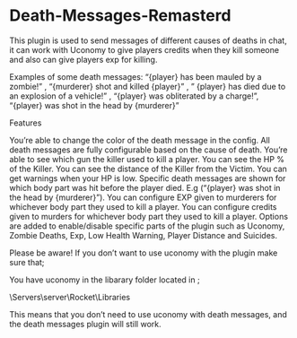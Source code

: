 # Death-Messages-Remasterd

This plugin is used to send messages of different causes of deaths in chat, it can work with Uconomy to give players credits when they kill someone and also can give players exp for killing.

Examples of some death messages: “{player} has been mauled by a zombie!” , “{murderer} shot and killed {player}” , ” {player} has died due to an explosion of a vehicle!” , “{player} was obliterated by a charge!”, “{player} was shot in the head by {murderer}”

Features

You’re able to change the color of the death message in the config.
All death messages are fully configurable based on the cause of death.
You’re able to see which gun the killer used to kill a player.
You can see the HP % of the Killer.
You can see the distance of the Killer from the Victim.
You can get warnings when your HP is low.
Specific death messages are shown for which body part was hit before the player died. E.g (“{player} was shot in the head by {murderer}”).
You can configure EXP given to murderers for whichever body part they used to kill a player.
You can configure credits given to murders for whichever body part they used to kill a player.
Options are added to enable/disable specific parts of the plugin such as Uconomy, Zombie Deaths, Exp, Low Health Warning, Player Distance and Suicides. 

Please be aware! If you don’t want to use uconomy with the plugin make sure that;

You have uconomy in the libarary folder located in ;

\Servers\server\Rocket\Libraries

This means that you don’t need to use uconomy with death messages, and the death messages plugin will still work.

 
